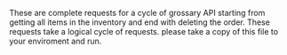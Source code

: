 These are complete requests for a cycle of  grossary API starting from getting all items in the inventory and end with deleting the order.
These requests take a logical cycle of requests.
please take a copy of this file to your enviroment and run. 
